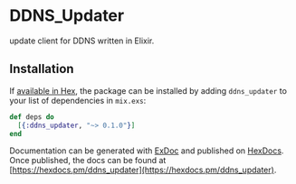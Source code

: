 # DDNS_Updater

update client for DDNS written in Elixir.

## Installation

If [available in Hex](https://hex.pm/docs/publish), the package can be installed
by adding `ddns_updater` to your list of dependencies in `mix.exs`:

```elixir
def deps do
  [{:ddns_updater, "~> 0.1.0"}]
end
```

Documentation can be generated with [ExDoc](https://github.com/elixir-lang/ex_doc)
and published on [HexDocs](https://hexdocs.pm). Once published, the docs can
be found at [https://hexdocs.pm/ddns_updater](https://hexdocs.pm/ddns_updater).

